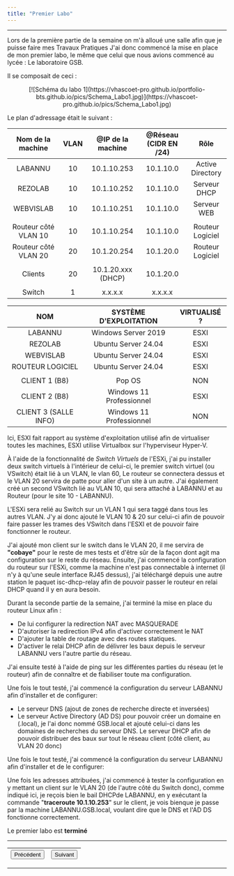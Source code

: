```yaml
---
title: "Premier Labo"
---
```

***
Lors de la première partie de la semaine on m'à alloué une salle afin que je puisse faire mes Travaux Pratiques J'ai donc commencé la mise en place de mon premier labo, le même que celui que nous avions commencé au lycée : Le laboratoire GSB.

Il se composait de ceci :
<div align="center">[![Schéma du labo 1](https://vhascoet-pro.github.io/portfolio-bts.github.io/pics/Schema_Labo1.jpg)](https://vhascoet-pro.github.io/pics/Schema_Labo1.jpg)</div>

Le plan d'adressage était le suivant :

|Nom de la machine|VLAN|@IP de la machine|@Réseau (CIDR EN /24)|Rôle|
|:---:|:---:|:---:|:---:|:---:|
|LABANNU|10|10.1.10.253|10.1.10.0|Active Directory|
|REZOLAB|10|10.1.10.252|10.1.10.0|Serveur DHCP|
|WEBVISLAB|10|10.1.10.251|10.1.10.0|Serveur WEB|
||||||
|Routeur côté VLAN 10|10|10.1.10.254|10.1.10.0|Routeur Logiciel|
|Routeur côté VLAN 20|20|10.1.20.254|10.1.20.0|Routeur Logiciel|
||||||
|Clients|20|10.1.20.xxx (DHCP)|10.1.20.0||
||||||
|Switch|1|x.x.x.x|x.x.x.x||

|NOM|SYSTÈME D'EXPLOITATION|VIRTUALISÉ ?|
|:---:|:---:|:---:|
|LABANNU|Windows Server 2019|ESXI|
|REZOLAB|Ubuntu Server 24.04|ESXI|
|WEBVISLAB|Ubuntu Server 24.04|ESXI|
|ROUTEUR LOGICIEL|Ubuntu Server 24.04|ESXI|
||||
|CLIENT 1 (B8)|Pop OS|NON|
|CLIENT 2 (B8)|Windows 11 Professionnel|ESXI|
|CLIENT 3 (SALLE INFO)|Windows 11 Professionnel|NON|

Ici, ESXI fait rapport au système d'exploitation utilisé afin de virtualiser toutes les machines, ESXI utilise Virtualbox sur l'hyperviseur Hyper-V.

À l'aide de la fonctionnalité de _Switch Virtuels_ de l'ESXi, j'ai pu installer deux switch virtuels à l'intérieur de celui-ci, le premier switch virtuel (ou VSwitch) était lié à un VLAN, le vlan 60, Le routeur se connectera dessus et le VLAN 20 servira de patte pour aller d'un site à un autre.
J'ai également créé un second VSwitch lié au VLAN 10, qui sera attaché à LABANNU et au Routeur (pour le site 10 - LABANNU).

L'ESXi sera relié au Switch sur un VLAN 1 qui sera taggé dans tous les autres VLAN.
J'y ai donc ajouté le VLAN 10 & 20 sur celui-ci afin de pouvoir faire passer les trames des VSwitch dans l'ESXI et de pouvoir faire fonctionner le routeur.

J'ai ajouté mon client sur le switch dans le VLAN 20, il me servira de **"cobaye"** pour le reste de mes tests et d'être sûr de la façon dont agit ma configuration sur le reste du réseau.
Ensuite, j'ai commencé la configuration du routeur sur l'ESXi, comme la machine n'est pas connectable à internet (il n'y à qu'une seule interface RJ45 dessus), j'ai téléchargé depuis une autre station le paquet isc-dhcp-relay afin de pouvoir passer le routeur en relai DHCP quand il y en aura besoin.

Durant la seconde partie de la semaine, j'ai terminé la mise en place du routeur Linux afin :
- De lui configurer la redirection NAT avec MASQUERADE
- D'autoriser la redirection IPv4 afin d'activer correctement le NAT
- D'ajouter la table de routage avec des routes statiques.
- D'activer le relai DHCP afin de délivrer les baux depuis le serveur LABANNU vers l'autre partie du réseau.

J'ai ensuite testé à l'aide de ping sur les différentes parties du réseau (et le routeur) afin de connaître et de fiabiliser toute ma configuration.

Une fois le tout testé, j'ai commencé la configuration du serveur LABANNU afin d'installer et de configurer:

- Le serveur DNS (ajout de zones de recherche directe et inversées)
- Le serveur Active Directory (AD DS) pour pouvoir créer un domaine en (.local), je l'ai donc nommé GSB.local et ajouté celui-ci dans les domaines de recherches du serveur DNS. Le serveur DHCP afin de pouvoir distribuer des baux sur tout le réseau client (côté client, au VLAN 20 donc)

Une fois le tout testé, j'ai commencé la configuration du serveur LABANNU afin d'installer et de le configurer:

Une fois les adresses attribuées, j'ai commencé à tester la configuration en y mettant un client sur le VLAN 20 (de l'autre côté du Switch donc), comme indiqué ici, je reçois bien le bail DHCPde LABANNU, en y exécutant la commande "**traceroute 10.1.10.253**" sur le client, je vois bienque je passe par la machine LABANNU.GSB.local, voulant dire que le DNS et l'AD DS fonctionne correctement.

Le premier labo est **terminé**
***
|<button onclick="window.location.href='https://vhascoet-pro.github.io/portfolio-bts.github.io/rds/rapport';">Précédent</button>|<button onclick="window.location.href='https://vhascoet-pro.github.io/portfolio-bts.github.io/rds/rapport_p2';">Suivant</button>|
|---:|:---|
***
